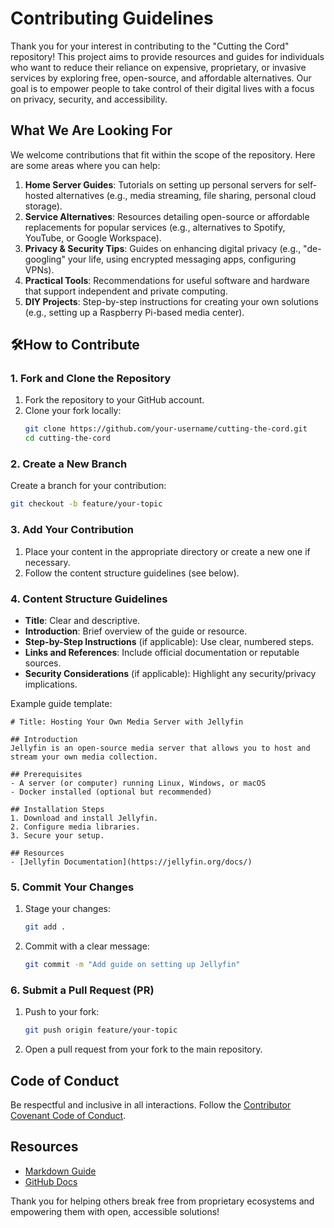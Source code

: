 # Contributing Guidelines

Thank you for your interest in contributing to the "Cutting the Cord" repository! This project aims to provide resources and guides for individuals who want to reduce their reliance on expensive, proprietary, or invasive services by exploring free, open-source, and affordable alternatives. Our goal is to empower people to take control of their digital lives with a focus on privacy, security, and accessibility.

## What We Are Looking For
We welcome contributions that fit within the scope of the repository. Here are some areas where you can help:

1. **Home Server Guides**: Tutorials on setting up personal servers for self-hosted alternatives (e.g., media streaming, file sharing, personal cloud storage).
2. **Service Alternatives**: Resources detailing open-source or affordable replacements for popular services (e.g., alternatives to Spotify, YouTube, or Google Workspace).
3. **Privacy & Security Tips**: Guides on enhancing digital privacy (e.g., "de-googling" your life, using encrypted messaging apps, configuring VPNs).
4. **Practical Tools**: Recommendations for useful software and hardware that support independent and private computing.
5. **DIY Projects**: Step-by-step instructions for creating your own solutions (e.g., setting up a Raspberry Pi-based media center).

## 🛠How to Contribute

### 1. Fork and Clone the Repository
1. Fork the repository to your GitHub account.
2. Clone your fork locally:
   ```bash
   git clone https://github.com/your-username/cutting-the-cord.git
   cd cutting-the-cord
   ```

### 2. Create a New Branch
Create a branch for your contribution:
```bash
git checkout -b feature/your-topic
```

### 3. Add Your Contribution
1. Place your content in the appropriate directory or create a new one if necessary.
2. Follow the content structure guidelines (see below).

### 4. Content Structure Guidelines
- **Title**: Clear and descriptive.
- **Introduction**: Brief overview of the guide or resource.
- **Step-by-Step Instructions** (if applicable): Use clear, numbered steps.
- **Links and References**: Include official documentation or reputable sources.
- **Security Considerations** (if applicable): Highlight any security/privacy implications.

Example guide template:
```
# Title: Hosting Your Own Media Server with Jellyfin

## Introduction
Jellyfin is an open-source media server that allows you to host and stream your own media collection.

## Prerequisites
- A server (or computer) running Linux, Windows, or macOS
- Docker installed (optional but recommended)

## Installation Steps
1. Download and install Jellyfin.
2. Configure media libraries.
3. Secure your setup.

## Resources
- [Jellyfin Documentation](https://jellyfin.org/docs/)
```

### 5. Commit Your Changes
1. Stage your changes:
   ```bash
   git add .
   ```
2. Commit with a clear message:
   ```bash
   git commit -m "Add guide on setting up Jellyfin"
   ```

### 6. Submit a Pull Request (PR)
1. Push to your fork:
   ```bash
   git push origin feature/your-topic
   ```
2. Open a pull request from your fork to the main repository.

## Code of Conduct
Be respectful and inclusive in all interactions. Follow the [Contributor Covenant Code of Conduct](https://www.contributor-covenant.org/version/2/1/code_of_conduct/).

## Resources
- [Markdown Guide](https://www.markdownguide.org/)
- [GitHub Docs](https://docs.github.com/)

Thank you for helping others break free from proprietary ecosystems and empowering them with open, accessible solutions!


